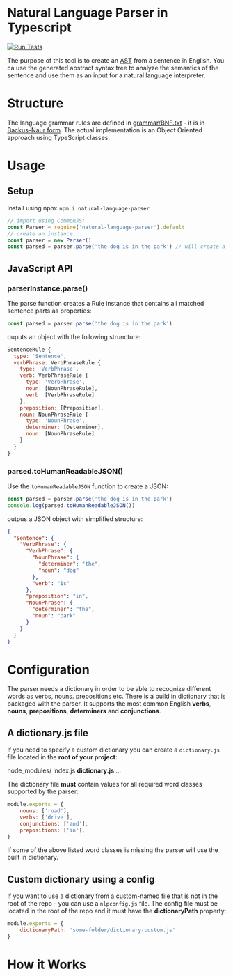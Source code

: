 # Natural Language Parser in Typescript
[![Run Tests](https://github.com/venetak/natural-language-parser/actions/workflows/run-tests.yml/badge.svg?branch=main)](https://github.com/venetak/natural-language-parser/actions/workflows/run-tests.yml)

The purpose of this tool is to create an [AST](https://en.wikipedia.org/wiki/Abstract_syntax_tree) from a sentence in English. You ca use the generated abstract syntax tree to analyze the semantics of the sentence and use them as an input for a natural language interpreter.

# Structure

The language grammar rules are defined in [grammar/BNF.txt](https://github.com/venetak/natural-language-parser/blob/main/src/grammar/BNF.txt) - it is in [Backus–Naur form](https://en.wikipedia.org/wiki/Backus%E2%80%93Naur_form). The actual implementation is an Object Oriented approach using TypeScript classes.

# Usage
## Setup

Install using npm:
`npm i natural-language-parser`

```js
// import using CommonJS:
const Parser = require('natural-language-parser').default
// create an instance:
const parser = new Parser()
const parsed = parser.parse('the dog is in the park') // will create a Rule instance
```

## JavaScript API

### parserInstance.parse()
The parse function creates a Rule instance that contains all matched sentence parts as properties:
```js
const parsed = parser.parse('the dog is in the park')
```
ouputs an object with the following struncture:
```js
SentenceRule {
  type: 'Sentence',
  verbPhrase: VerbPhraseRule {
    type: 'VerbPhrase',
    verb: VerbPhraseRule {
      type: 'VerbPhrase',
      noun: [NounPhraseRule],
      verb: [VerbPhraseRule]
    },
    preposition: [Preposition],
    noun: NounPhraseRule {
      type: 'NounPhrase',
      determiner: [Determiner],
      noun: [NounPhraseRule]
    }
  }
}
```
### parsed.toHumanReadableJSON()
Use the `toHumanReadableJSON` function to create a JSON:
```js
const parsed = parser.parse('the dog is in the park')
console.log(parsed.toHumanReadableJSON())
```
outpus a JSON object with simplified structure:
```json
{
  "Sentence": {
    "VerbPhrase": {
      "VerbPhrase": {
        "NounPhrase": {
          "determiner": "the",
          "noun": "dog"
        },
        "verb": "is"
      },
      "preposition": "in",
      "NounPhrase": {
        "determiner": "the",
        "noun": "park"
      }
    }
  }
}
```

# Configuration

The parser needs a dictionary in order to be able to recognize different words as verbs, nouns. prepositions etc. There is a build in dictionary that is packaged with the parser. It supports the most common English **verbs**, **nouns**, **prepositions**, **determiners** and **conjunctions**.

## A dictionary.js file
If you need to specify a custom dictionary you can create a `dictionary.js` file located in the **root of your project**:

node_modules/
index.js
**dictionary.js**
...

The dictionary file **must** contain values for all required word classes supported by the parser:
```js
module.exports = {
    nouns: ['road'],
    verbs: ['drive'],
    conjunctions: ['and'],
    prepositions: ['in'],
}
```
If some of the above listed word classes is missing the parser will use the built in dictionary.

## Custom dictionary using a config
If you want to use a dictionary from a custom-named file that is not in the root of the repo - you can use a `nlpconfig.js` file. The config file must be located in the root of the repo and it must have the **dictionaryPath** property:

```js
module.exports = {
    dictionaryPath: 'some-folder/dictionary-custom.js'
}
```

# How it Works
